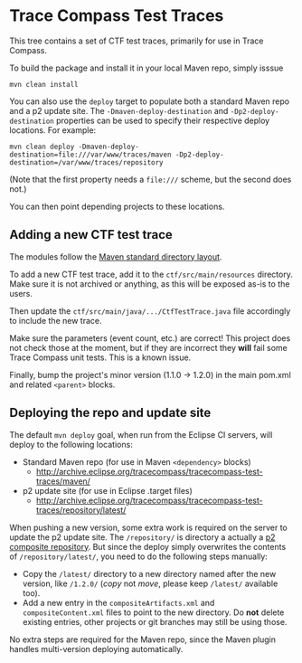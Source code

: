 Trace Compass Test Traces
=========================

This tree contains a set of CTF test traces, primarily for use in Trace Compass.

To build the package and install it in your local Maven repo, simply isssue

    mvn clean install

You can also use the `deploy` target to populate both a standard Maven repo and
a p2 update site. The `-Dmaven-deploy-destination` and `-Dp2-deploy-destination`
properties can be used to specify their respective deploy locations.
For example:

    mvn clean deploy -Dmaven-deploy-destination=file:///var/www/traces/maven -Dp2-deploy-destination=/var/www/traces/repository

(Note that the first property needs a `file:///` scheme, but the second does not.) 

You can then point depending projects to these locations.


Adding a new CTF test trace
---------------------------

The modules follow the [Maven standard directory layout][].

To add a new CTF test trace, add it to the `ctf/src/main/resources` directory.
Make sure it is not archived or anything, as this will be exposed as-is to the
users.

Then update the `ctf/src/main/java/.../CtfTestTrace.java` file accordingly to
include the new trace.

Make sure the parameters (event count, etc.) are correct! This project does not
check those at the moment, but if they are incorrect they **will** fail some
Trace Compass unit tests. This is a known issue.

Finally, bump the project's minor version (1.1.0 -> 1.2.0) in the main pom.xml
and related `<parent>` blocks.


Deploying the repo and update site
----------------------------------

The default `mvn deploy` goal, when run from the Eclipse CI servers, will deploy
to the following locations:

* Standard Maven repo (for use in Maven `<dependency>` blocks)
  * <http://archive.eclipse.org/tracecompass/tracecompass-test-traces/maven/>
* p2 update site (for use in Eclipse .target files)
  * <http://archive.eclipse.org/tracecompass/tracecompass-test-traces/repository/latest/>

When pushing a new version, some extra work is required on the server to update
the p2 update site. The `/repository/` is directory a actually a
[p2 composite repository][]. But since the deploy simply overwrites the contents
of `/repository/latest/`, you need to do the following steps manually:

* Copy the `/latest/` directory to a new directory named after the new version,
  like `/1.2.0/` (*copy* not *move*, please keep `/latest/` available too).
* Add a new entry in the `compositeArtifacts.xml` and `compositeContent.xml`
  files to point to the new directory. Do **not** delete existing entries, other
  projects or git branches may still be using those.

No extra steps are required for the Maven repo, since the Maven plugin handles
multi-version deploying automatically.

[Maven standard directory layout]: https://maven.apache.org/guides/introduction/introduction-to-the-standard-directory-layout.html
[p2 composite repository]: https://wiki.eclipse.org/Equinox/p2/Composite_Repositories_%28new%29

